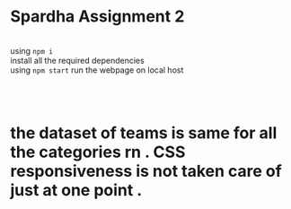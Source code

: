 # Spardha Assignment 2




<br/> using `npm i` <br/>install all the required dependencies<br/>using `npm start` run the webpage on local host 

<br/>
<br/>
<h1>
  
the dataset of teams is same for all the categories rn . CSS responsiveness is not taken care of just at one point . 
</h1>


